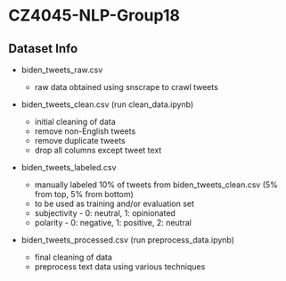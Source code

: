 # CZ4045-NLP-Group18

## Dataset Info
* biden_tweets_raw.csv
    - raw data obtained using snscrape to crawl tweets

* biden_tweets_clean.csv (run clean_data.ipynb)
    - initial cleaning of data
    - remove non-English tweets
    - remove duplicate tweets
    - drop all columns except tweet text

* biden_tweets_labeled.csv
    - manually labeled 10% of tweets from biden_tweets_clean.csv (5% from top, 5% from bottom)
    - to be used as training and/or evaluation set 
    - subjectivity - 0: neutral, 1: opinionated
    - polarity - 0: negative, 1: positive, 2: neutral

* biden_tweets_processed.csv (run preprocess_data.ipynb)
    - final cleaning of data
    - preprocess text data using various techniques